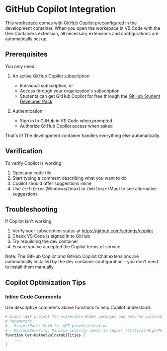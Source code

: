 # GitHub Copilot Integration

This workspace comes with GitHub Copilot preconfigured in the development container. When you open the workspace in VS Code with the Dev Containers extension, all necessary extensions and configurations are automatically set up.

## Prerequisites

You only need:

1. An active GitHub Copilot subscription

   - Individual subscription, or
   - Access through your organization's subscription
   - Students can get GitHub Copilot for free through the [GitHub Student Developer Pack](https://education.github.com/pack)

2. Authentication
   - Sign in to GitHub in VS Code when prompted
   - Authorize GitHub Copilot access when asked

That's it! The development container handles everything else automatically.

## Verification

To verify Copilot is working:

1. Open any code file
2. Start typing a comment describing what you want to do
3. Copilot should offer suggestions inline
4. Use `Ctrl+Enter` (Windows/Linux) or `Cmd+Enter` (Mac) to see alternative suggestions

## Troubleshooting

If Copilot isn't working:

1. Verify your subscription status at https://github.com/settings/copilot
2. Check VS Code is signed in to GitHub
3. Try rebuilding the dev container
4. Ensure you've accepted the Copilot terms of service

Note: The GitHub Copilot and GitHub Copilot Chat extensions are automatically installed by the dev container configuration - you don't need to install them manually.

## Copilot Optimization Tips

### Inline Code Comments

Use descriptive comments above functions to help Copilot understand:

```powershell
# Scans .NET project for vulnerable NuGet packages and returns vulnerability report
# Parameters:
# - ProjectPath: Path to .NET project/solution
# - MinimumSeverity: Minimum severity level to report (Critical/High/Moderate/Low)
function Get-DotnetVulnerabilities {
    ...
}
```

